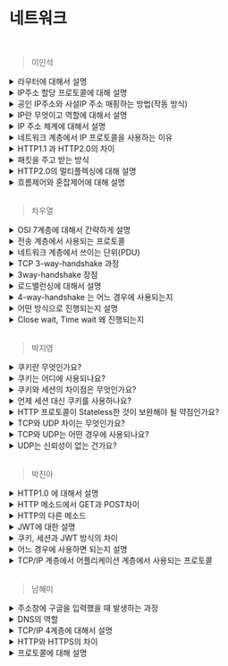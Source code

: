 # 네트워크

<br>



> 이인석

<details><summary>라우터에 대해서 설명</summary>

네트워크와 네트워크를 연결하는 3계층(네트워크 계층) 네트워크 기기
- 패킷의 도착지를 읽어 어느 네트워크로 전송하면 좋을지(최적 경로) 결정하는데, 이것을 라우팅이라고 한다
- NAT, 방화벽, VPN, QoS 등의 부가 기능을 제공하기도 한다 => 1, 2, 3 계층 역할 수행 담당

</details>

<details><summary>IP주소 할당 프로토콜에 대해 설명</summary>

DHCP => 호스트가 네트워크에 연결될 때마다 임시 IP 제공

동작 과정
1. 연결된 호스트는 브로드 캐스팅(UDP)을 통해 DHCP 서버를 찾는다 => IP가 없으므로 MAC 활용
2. DHCP 서버에서 서버 IP와 클라이언트 IP 제안 정보를 회신한다
3. 클라이언트는 서버 IP를 통해 제안 받은 클라이언트 IP에 대해 사용 요청을 보낸다
4. DHCP 서버는 받은 요청에 대해 ACK를 보내서 요청을 마무리 한다

</details>

<details><summary> 공인 IP주소와 사설IP 주소 매핑하는 방법(작동 방식) </summary>
  
외부에서 온 통신에서 목적지 주소를 매핑 테이블을 확인하여 내부의 호스트의 주소로 NAT가 변경합니다.
내부에서 외부로의 통신의 경우도 출발지 주소를 NAT를 통해서 외부 주소로 변경하여 보냅니다.

외부에서 하나의 IP 주소에서 대해 내부에서 여러 IP 주소로 사용하는 경우, 포트 번호를 활용하여 포트 번호를 매핑 테이블에 포함하여 변환을 동시에 수행합니다. (NAPT)

학교 강의 자료인데, 이해에 도움이 될 것 같아 첨부합니다.

![NAT 작동](https://github.com/STUDY-0x0E/CS-STUDY/assets/66675919/85307038-241a-433d-a9a8-05af0290163a)

![NAPT](https://github.com/STUDY-0x0E/CS-STUDY/assets/66675919/b17890a0-a388-4c4a-9df2-705923dc228f)
</details>

<details><summary>IP란 무엇이고 역할에 대해서 설명</summary>

IP 프로토콜
- 지정한 IP 주소에 데이터 전달하기 위한 프로토콜
- 패킷 단위 통신

IP 주소  
네트워크 내에서 해당 호스트(노드)를 식별하는 유일한 주소  
  
  - MAC : 하드웨어를 식별할 수 있는 물리적인 식별자
  - Port : 프로세스의 식별자  

네트워크를 구분하기 위한 네트워크 식별자와 호스트를 구분하기 위한 호스트 식별자로 구성  
식별자를 통해 연결된 장치를 

</details>

<details><summary>IP 주소 체계에 대해서 설명</summary>

IPv4
- 32비트로 2^32개 사용 가능한 주소 체계
- 호스트가 속한 네트워크 부로 호스트의 주소인 호스트 부로 나뉜다

서브넷
- 라우터와 호스트를 연결하는 부분 네트워크

서브넷 마스크
- 서브넷 내의 IP를 결정 짓는 규칙
- xxx.xxx.xxx.xxx/x의 형식으로 표현되며 마지막 수를 통해 상위 비트를 결정한다
  - 숫자에 해당하는 상위 비트를 모두 1 나머지를 0으로 하면 AND 연산을 통해 네트워크 부와 호스트 부를 추출할 수 있다.

![image](https://github.com/STUDY-0x0E/CS-STUDY/assets/66675919/020bfc09-9406-4d64-be91-8e618855b43a)

![image](https://github.com/STUDY-0x0E/CS-STUDY/assets/66675919/2a4e0592-7206-4711-aec9-b5f17abe7f15)
</details>

<details><summary>네트워크 계층에서 IP 프로토콜을 사용하는 이유</summary>

데이터를 전송하면서 최종 목적지에 도착할 수 있도록 라우팅 해주는 것이 네트워크 계층입니다.  
이 과정에서 어느 목적지에 전송할지 논리적인 주소인 IP 주소를 통해 최적 경로를 라우팅할 수 있게 IP 프로토콜을 사용합니다.

</details>

<details><summary>HTTP1.1 과 HTTP2.0의 차이</summary>

HTTP 1.1은 keep alive를 통해서 한 번의 3-way handshake 이후로 반복적으로 발생하는 것을 막아 RTT를 감소시켰으나 네트워크 내의 같은 큐에 있는 패킷의 크기에 따라 다른 패킷이 지연(TCP는 순서 보장이 이뤄지므로)되는 HOL Blocking (Head Of Line Blocking)이 발생했습니다.  

HTTP 2.0은 이러한 문제를 해결하기 위해서 Multiplexed 기술을 도입하는데, 1개의 세션으로 여러 요청을 순서에 상관없이 여러 개의 Stream으로 받아 단일 연결 내에서도 동시에 여러 메시지를 받을 수 있게 했습니다.

</details>

<details><summary>패킷을 주고 받는 방식</summary>

패킷의 송수신처의 IP 주소와 MAC 주소가 결정되면 라우팅을 통해서 어떤 경로로 갈지 결정하게 됩니다.  
그 과정에서 각각의 라우터는 패킷을 받고, 자신의 위치에서 수신처로 보내기 위해 라우팅을 진행합니다.  

하지만 라우터는 모든 네트워크의 주소를 알지 못하기 때문에 다음 라우터 MAC 주소를 수신처로 정하고, IP를 최종 수신처로 설정하여 다음 라우터로 라우팅을 진행합니다. 이렇게 라우터에서 라우터를 거치면서 홉 바이 홉 통신을 통해서 패킷은 최종 IP 주소지에 도착하게 됩니다.  

</details>

<details><summary>HTTP2.0의 멀티플렉싱에 대해 설명</summary>

HTTP 2.0은 HTTP 1.x보다 지연 시간을 줄이고 응답 시간을 더 빠르게 하기 위해 멀티 플렉싱, 헤더 압축, 서버 푸시, 요청의 우선 순위와 같은 기능을 지원하는 프로토콜입니다.

멀티 플렉싱은 기존의 HTTP 1.x 방식에서 데이터당 한 번의 연결이 발생하여 나타나는 지연 시간을 해결하기 위한 방법으로 한 번의 요청에 대해 각 데이터를 각각의 병렬 스트림으로 송수신을 진행하여 특정 스트림에 대한 문제는 해당 스트림에 대해서만 영향을 미치도록 진행하여 빠르게 송수신을 할 수 있도록 하는 방법입니다.

</details>

<details><summary>흐름제어와 혼잡제어에 대해 설명</summary>

TCP 통신에서 패킷 손실, 순서 바뀜 등의 문제가 발생할 수 있는데, 이런 문제를 해결하기 위한 방법으로 흐름 제어와 혼잡 제어가 있습니다.

흐름 제어  
- 송신측과 수신측 사이의 데이터 처리 속도 차이를 해결하기 위한 방법
- 송신측의 전송량이 수신측의 처리량 보다 클 경우 수신측의 큐를 초과하여 패킷 손실이 발생할 수 있으므로 제어가 필요

1. Stop And Wait  
- 매번 전송한 패킷에 대해서 확인 응답을 받아야만 다음 패킷 전송을 진행하는 방식
- 피드백 손상과 중복 전송을 우려하여 순서번호를 활용한다
- 무조건 하나의 패킷에 대한 수신에 대해 ACK를 받아야 진행하므로 비효율적이고 지연 시간이 크다

2. Go-Back-N ARQ  
![image](https://github.com/STUDY-0x0E/CS-STUDY/assets/66675919/17d10eb9-4b3e-449f-b073-d90b4a2e0aeb)

- 동작 방식  
  - 송신 윈도우(2^m - 1 크기, m은 순서번호 필드 비트 수)만큼 송신을 진행하고, 수신측에서 ACK를 수신하면 해당 데이터를 송신 윈도우에서 제거하고 다음 데이터로 범위를 늘려 송신 진행(윈도우 이동)
  - 만약 수신자가 데이터를 순서대로 받지 못하거나, 수신 받지 못하여 ACK가 오지 않는다면 마지막 ACK 다음 데이터를 모두 폐기하고 재전송
  - 구현이 간단하나 불필요한 재전송이 발생할 수 있음  
- 세그먼트를 하나씩 수신하므로 수신 윈도우의 크기는 1이 됨

3. Selective Repeat  
![image](https://github.com/STUDY-0x0E/CS-STUDY/assets/66675919/46838995-354c-4a7e-a703-461cc1acf96d)
- 동작 방식
  - 누적 ACK(누적되는 순서 번호가 맞는 ACK)가 수신되면 송신 윈도우를 ACK만큼 이동
  - 비누적 ACK(누적되는 순서 번호가 맞지 않는 ACK)가 수신되면 해당 세크먼트의 수신 사실 기록
  - 세그먼트 재전송 타이머가 종료될 때까지 ACK가 수신되지 않으면 해당 세그먼트 재전송(오류가 발생한 세그먼트에 대해서만 전송함) 
  - 수신자는 누적 정상 세그먼트를 수신하면 수신 윈도우를 이동하고, 비누적 정상 세그먼트를 수신하면 ACK를 회신하고 해당 세그먼트는 버퍼에 유지
- 비교적 성능이 좋으나, 구현이 어려움

혼잡 제어
- 트래픽 증가로 인해 발생하는 큐잉 지연 및 오버 플로우를 낮추는 방법
- 네트워크의 혼잡을 피하기 위해 송신측에서 보내는 데이터의 전송 속도를 강제로 줄이는 방법

1. Slow Start  
송신 윈도우 크기를 1로 시작하며 패킷이 문제없이 도착하면 각각의 패킷마다 송신 윈도우의 크기를 1씩 증가시킨다.  
결과적으로 한 번의 전송 주기가 끝나면 송신 윈도우의 크기가 2배씩 증가한다 => 지수적 증가  
타임 아웃 발생 시, 임계치를 윈도우의 절반으로 설정한다  
윈도우가 인계치에 도달하면 혼잡 회피에 진입한다

2. Congestion Avoidance (혼잡 회피)  
윈도우가 임계치에 도달하면 RTT마다 윈도우의 크기를 1씩 증가 시켜 선형적으로 증가시킨다

3. Fast Retransmit (빠른 재전송)  
수신측에서 도착해야할 순서 번호의 패킷이 도착하지 않고 다음 패킷이 도착한 경우 ACK 패킷을 제대로 도착한 패킷의 다음 순서 번호를 ACK에 담아 보낸다.  
중복된 순번의 ACK가 3번 도착하게 되면 송신측에서는 경미한 혼잡이 발생한 것으로 판단하고, 재전송을 진행하고 윈도우의 크기를 감소시킨다.

4. Fast Recovery (빠른 회복)  
혼잡이 발생한 경우 임계치의 크기를 현재 윈도우의 1/2로 설정한다.  
손실된 세그먼트를 재전송하고, 임계치의 크기를 3 늘린다.
여전히 중복 ACK가 수신될 경우 윈도우의 크기를 1씩 늘린다.
정상 ACK가 수신될 경우 현재 윈도우의 크기를 임계치로 설정하고, 혼잡 회피에 진입한다.

![image](https://github.com/STUDY-0x0E/CS-STUDY/assets/66675919/06e8d0bc-5fa4-4331-9046-790b321308a2)

</details>

<br>



> 차우열

<details><summary>OSI 7계층에 대해서 간략하게 설명</summary>
  응용, 표현, 세션, 전송, 네트워크, 링크,물리 …
</details>

<details><summary>전송 계층에서 사용되는 프로토콜</summary>
  TCP와 UDP
</details>

<details><summary>네트워크 계층에서 쓰이는 단위(PDU)</summary>

</details>

<details><summary>TCP 3-way-handshake 과정</summary>
  클라이언트는 서버에 SYN전송, 서버가 클라이언트 SNY+1, ACK, ...
</details>

<details><summary>3way-handshake 장점 </summary>
  연결을 확인해서 데이터를 확실하게 전달, 신뢰성있는 통신 보장, 연결 요청
</details>

<details><summary> 로드밸런싱에 대해서 설명 </summary>
  부하를 분산하는 역할
</details>

<details><summary> 4-way-handshake 는 어느 경우에 사용되는지 </summary>
  통신 연결을 종료하는 경우에 사용
</details>

<details><summary> 어떤 방식으로 진행되는지 설명 </summary>
  ...
</details>

<details><summary> Close wait, Time wait 왜 진행되는지 </summary>
  ...
</details>

<br>




> 박지영

<details><summary> 쿠키란 무엇인가요? </summary>
  <br>
  쿠키는 서버가 사용자의 웹 브라우저에 전송하는 데이터 조각으로, key=value형식의 문자열 데이터 묶음입니다.<br>
  HTTP 프로토콜은 Stateless하기 때문에 서버와 클라이언트 간의 연결 유지를 구현하기 위해 서로를 인식할 수 있는 식별 데이터인 쿠키를 사용합니다.
</details>

<details><summary> 쿠키는 어디에 사용되나요? </summary>
  <br>
  쿠키는 세션 관리, 개인화, 트래킹에 사용됩니다. <br>
  로그인이나 장바구니 유지, 다크모드 혹은 언어 설정, 사용자의 데이터 수집을 통해 리타게팅 광고 등의 사례가 있습니다.
</details>

<details><summary> 쿠키와 세션의 차이점은 무엇인가요? </summary>
  <br>
  쿠키는 클라이언트의 웹 브라우저에 저장되고 세션은 서버에 있는 세션 저장소에 저장됩니다.
</details>

<details><summary> 언제 세션 대신 쿠키를 사용하나요? </summary>
  <br>
  세션은 서버의 자원을 사용하기 때문에 서버의 메모리와 속도 측면에서 쿠키가 유리한 경우가 있습니다.
</details>

<details><summary> HTTP 프로토콜이 Stateless한 것이 보완해야 될 약점인가요? </summary>
  <br>
  stateless하다는 것은 서버가 클라이언트의 상태를 저장하지 않는 것을 뜻합니다.<br>
  서버에 상태를 저장하지 않으므로 서버 확장이 용이하다는 장점이 있으나 클라이언트가 연결을 위한 데이터를 추가 전송해야한다는 단점이 있습니다.<br>
  그렇기 때문에 쿠키, 세션 등을 이용하여 최소한으로 상태를 유지할 수 있도록 해야 합니다.
</details>

<details><summary> TCP와 UDP 차이는 무엇인가요? </summary>
  <br>
  TCP는 신뢰성이 높고 전송 속도가 상대적으로 느리며 헤더 크기가 상대적으로 큽니다.<br>
  UDP는 데이터 손실이나 순서 뒤바뀜의 가능성이 있고 전송 속도가 빠르며 헤더 크기가 작습니다.
</details>

<details><summary> TCP와 UDP는 어떤 경우에 사용되나요? </summary>
  <br>
  TCP는 이메일 전송, 파일 전송과 같은 신뢰성 높은 연결을 위해 사용하고, UDP는 스트리밍, DNS와 같은 빠른 속도가 필요한 연결을 위해 사용합니다.
</details>

<details><summary> UDP는 신뢰성이 없는 건가요? </summary>
  <br>
  UDP는 각 패킷이 독립적으로 최적의 경로를 선택하여 이동하는 데이터그램 패킷 교환 방식을 사용하기 때문에 도착 순서가 달라지거나 데이터가 손실될 가능성이 있습니다.
</details>

<br>



> 박진아

<details><summary> HTTP1.0 에 대해서 설명 </summary>
    RTT시간이 걸린다.
</details>

<details><summary> HTTP 메소드에서 GET과 POST차이 </summary>

  - ET은 데이터를 읽어오는 메소드 (URL로 접근 가능, 용량 제한, 멱등성), POST는 데이터를 생성(바디 존재, URL요청 불가능, 보안성이 높다)
  
  -   GET도데이터를 보낼 수도 있다.
  
  -   차이점을 물어볼 경우 기능적으로 대답 권장
</details>

<details><summary> HTTP의 다른 메소드  </summary>
    DELETE는 데이터 삭제,  PUT는 데이터 변경
</details>

<details><summary> JWT에 대한 설명 </summary>
  
  인증과 인과 정보, 헤드(헤시 알고리즘) 페이로드(사용자 정보) 시그니처(헤더와 페이로드를 암호화 할 수 있는 공개키)로 구성되어 있다. 

  범용성이 좋아서 다른 서비스간의 통신 이점
</details>

<details><summary> 쿠키, 세션과 JWT 방식의 차이 </summary>

  JWT는 저장소를 따로 관리하지 않아도 사용자의 인증이 가능하다.
</details>

<details><summary> 어느 경우에 사용하면 되는지 설명 </summary>
  
  JWT의 단점은 … 취약하다. 보안이 중요한 작업 (은행) 세션으로 관리한다. 일반 로그인 같은 경우는 JWT .. 극복할 수 있다.
</details>

<details><summary> TCP/IP 계층에서 어플리케이션 계층에서 사용되는 프로토콜 </summary>
  
    HTTP(컴퓨터), DNS
</details>

<br>



> 남혜미

<details><summary> 주소창에 구글을 입력했을 때 발생하는 과정 </summary>
  
  (DNS (도메인) 와 HTTP 중 하나에 포커싱을 맞춰서 대답)
</details>

<details><summary> DNS의 역할 </summary>
  Domain name 과 IP주소를 매핑해준다.
</details>

<details><summary> TCP/IP 4계층에 대해서 설명 </summary>
  응용 계층, 전송 계층, 인터넷 계층, 링크 계층
</details>

<details><summary> HTTP와 HTTPS의 차이 </summary>
  
  HTTP의 보안 문제를 해결하기 위해 TSL/SSL을 적용하여 데이터를 암호화한게 HTTPS이다.
</details>

<details><summary> 프로토콜에 대해 설명 </summary>
  서로 다른 기기에서 데이터(메시지)를 원할하게 주고 받기 위한 통신 규약 및 약속이다.
</details>


